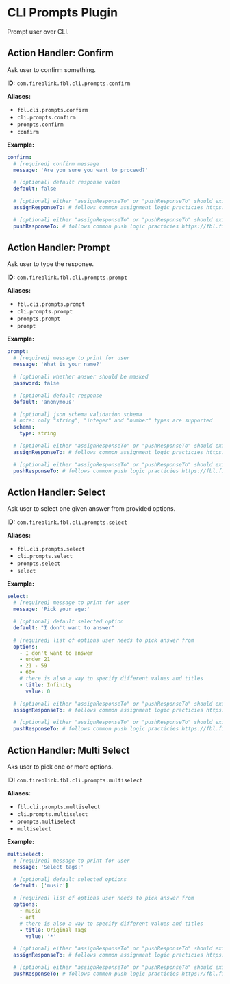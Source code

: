 # CLI Prompts Plugin

Prompt user over CLI.

## Action Handler: Confirm

Ask user to confirm something.

**ID:** `com.fireblink.fbl.cli.prompts.confirm`

**Aliases:**

- `fbl.cli.prompts.confirm`
- `cli.prompts.confirm`
- `prompts.confirm`
- `confirm`

**Example:**

```yaml
confirm:
  # [required] confirm message
  message: 'Are you sure you want to proceed?'

  # [optional] default response value
  default: false

  # [optional] either "assignResponseTo" or "pushResponseTo" should exist
  assignResponseTo: # follows common assignment logic practicies https://fbl.fireblink.com/plugins/common#assign-to

  # [optional] either "assignResponseTo" or "pushResponseTo" should exist
  pushResponseTo: # follows common push logic practicies https://fbl.fireblink.com/plugins/common#push-to
```

## Action Handler: Prompt

Ask user to type the response.

**ID:** `com.fireblink.fbl.cli.prompts.prompt`

**Aliases:**

- `fbl.cli.prompts.prompt`
- `cli.prompts.prompt`
- `prompts.prompt`
- `prompt`

**Example:**

```yaml
prompt:
  # [required] message to print for user
  message: 'What is your name?'

  # [optional] whether answer should be masked
  password: false

  # [optional] default response
  default: 'anonymous'

  # [optional] json schema validation schema
  # note: only "string", "integer" and "number" types are supported
  schema:
    type: string

  # [optional] either "assignResponseTo" or "pushResponseTo" should exist
  assignResponseTo: # follows common assignment logic practicies https://fbl.fireblink.com/plugins/common#assign-to

  # [optional] either "assignResponseTo" or "pushResponseTo" should exist
  pushResponseTo: # follows common push logic practicies https://fbl.fireblink.com/plugins/common#push-to
```

## Action Handler: Select

Ask user to select one given answer from provided options.

**ID:** `com.fireblink.fbl.cli.prompts.select`

**Aliases:**

- `fbl.cli.prompts.select`
- `cli.prompts.select`
- `prompts.select`
- `select`

**Example:**

```yaml
select:
  # [required] message to print for user
  message: 'Pick your age:'

  # [optional] default selected option
  default: "I don't want to answer"

  # [required] list of options user needs to pick answer from
  options:
    - I don't want to answer
    - under 21
    - 21 - 59
    - 60+
    # there is also a way to specify different values and titles
    - title: Infinity
      value: 0

  # [optional] either "assignResponseTo" or "pushResponseTo" should exist
  assignResponseTo: # follows common assignment logic practicies https://fbl.fireblink.com/plugins/common#assign-to

  # [optional] either "assignResponseTo" or "pushResponseTo" should exist
  pushResponseTo: # follows common push logic practicies https://fbl.fireblink.com/plugins/common#push-to
```

## Action Handler: Multi Select

Aks user to pick one or more options.

**ID:** `com.fireblink.fbl.cli.prompts.multiselect`

**Aliases:**

- `fbl.cli.prompts.multiselect`
- `cli.prompts.multiselect`
- `prompts.multiselect`
- `multiselect`

**Example:**

```yaml
multiselect:
  # [required] message to print for user
  message: 'Select tags:'

  # [optional] default selected options
  default: ['music']

  # [required] list of options user needs to pick answer from
  options:
    - music
    - art
    # there is also a way to specify different values and titles
    - title: Original Tags
      value: '*'

  # [optional] either "assignResponseTo" or "pushResponseTo" should exist
  assignResponseTo: # follows common assignment logic practicies https://fbl.fireblink.com/plugins/common#assign-to

  # [optional] either "assignResponseTo" or "pushResponseTo" should exist
  pushResponseTo: # follows common push logic practicies https://fbl.fireblink.com/plugins/common#push-to
```
